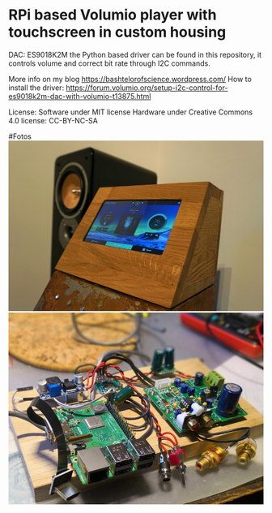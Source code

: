 # RPi based Volumio player with touchscreen in custom housing

DAC: ES9018K2M 
the Python based driver can be found in this repository, it controls volume and correct bit rate through I2C commands.

More info on my blog https://bashtelorofscience.wordpress.com/
How to install the driver: https://forum.volumio.org/setup-i2c-control-for-es9018k2m-dac-with-volumio-t13875.html

License:
Software under MIT license
Hardware under Creative Commons 4.0 license: CC-BY-NC-SA

#Fotos
![Finished Player](/images/volumio_final.jpg) 
![Volumio guts](/images/volumio_electronics.jpg) 

